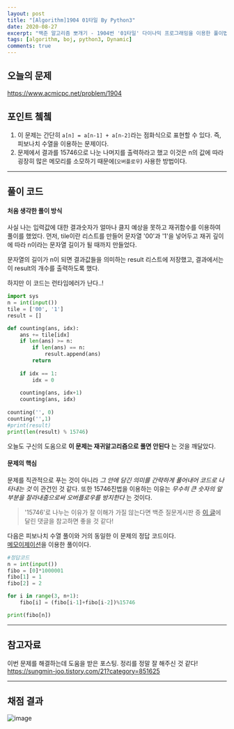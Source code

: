```yaml
---
layout: post
title: "[Algorithm]1904 01타일 By Python3"
date: 2020-08-27
excerpt: "백준 알고리즘 뽀개기 - 1904번 '01타일' 다이나믹 프로그래밍을 이용한 풀이법을 알아보자. "
tags: [algorithm, boj, python3, Dynamic]
comments: true
---
```

## 오늘의 문제
<https://www.acmicpc.net/problem/1904>


## 포인트 쳌쳌
1. 이 문제는 간단히 `a[n] = a[n-1] + a[n-2]`라는 점화식으로 표현할 수 있다. 즉, 피보나치 수열을 이용하는 문제이다.  
2. 문제에서 결과를 15746으로 나눈 나머지를 출력하라고 했고 이것은 n의 값에 따라 굉장히 많은 메모리를 소모하기 때문에(`오버플로우`) 사용한 방법이다.

---

## 풀이 코드 

#### 처음 생각한 풀이 방식
사실 나는 입력값에 대한 결과숫자가 얼마나 클지 예상을 못하고 재귀함수를 이용하여 풀이를 했었다. 먼저, tile이란 리스트를 만들어 문자열 '00'과 '1'을 넣어두고 재귀 깊이에 따라 n이라는 문자열 길이가 될 때까지 만들었다.  

문자열의 길이가 n이 되면 결과값들을 의미하는 result 리스트에 저장했고, 결과에서는 이 result의 개수를 출력하도록 했다.  

하지만 이 코드는 런타임에러가 난다..!  

```python
import sys
n = int(input())
tile = ['00', '1']
result = []

def counting(ans, idx):
    ans += tile[idx]
    if len(ans) >= n:
        if len(ans) == n:
            result.append(ans)
        return
    
    if idx == 1:
        idx = 0
    
    counting(ans, idx+1)
    counting(ans, idx)
    
counting('', 0)
counting('',1)
#print(result)
print(len(result) % 15746)

```
오늘도 구신의 도움으로 __이 문제는 재귀알고리즘으로 풀면 안된다__ 는 것을 깨달았다.  

#### 문제의 핵심
문제를 직관적으로 푸는 것이 아니라 _그 안에 담긴 의미를 간략하게 풀어내어 코드로 나타내는 것_ 이 관건인 것 같다. 또한 15746진법을 이용하는 이유는 _무수히 큰 숫자의 앞부분을 잘라내줌으로써 오버플로우를 방지한다_ 는 것이다. 

> '15746'로 나누는 이유가 잘 이해가 가질 않는다면 백준 질문게시판 중 [이 글](https://www.acmicpc.net/board/view/41130)에 달린 댓글을 참고하면 좋을 것 같다!

다음은 피보나치 수열 풀이와 거의 동일한 이 문제의 정답 코드이다.  
[메모이제이션](https://subingim.github.io/BOJ-post-2748/)을 이용한 풀이이다.   

```python
#정답코드
n = int(input())
fibo = [0]*1000001
fibo[1] = 1
fibo[2] = 2

for i in range(3, n+1):
    fibo[i] = (fibo[i-1]+fibo[i-2])%15746

print(fibo[n])
```

---

## 참고자료
이번 문제를 해결하는데 도움을 받은 포스팅. 정리를 정말 잘 해주신 것 같다!  
<https://sungmin-joo.tistory.com/21?category=851625>

---

## 채점 결과

![image](https://user-images.githubusercontent.com/41335539/91521998-0fbf7c00-e934-11ea-85f7-54fb51ee02e9.png)
